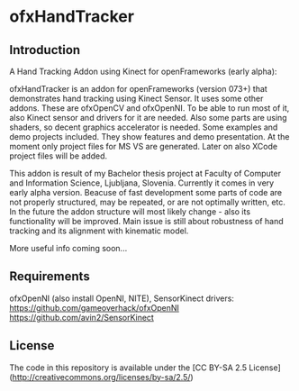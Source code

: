 ofxHandTracker
===============

Introduction
---------------
A Hand Tracking Addon using Kinect for openFrameworks (early alpha):

ofxHandTracker is an addon for openFrameworks (version 073+) that demonstrates hand tracking using Kinect Sensor.
It uses some other addons. These are ofxOpenCV and ofxOpenNI. To be able to run most of it, also Kinect sensor and drivers for it are needed. Also some parts are using shaders, so decent graphics accelerator is needed.
Some examples and demo projects included. They show features and demo presentation. At the moment only project files for MS VS are generated. Later on also XCode project files will be added.

This addon is result of my Bachelor thesis project at Faculty of Computer and Information Science, Ljubljana, Slovenia. Currently it comes in very early alpha version.
Beacuse of fast development some parts of code are not properly structured, may be repeated, or are not optimally written, etc. In the future the addon structure will most likely change - also its functionality will be improved. 
Main issue is still about robustness of hand tracking and its alignment with kinematic model. 

More useful info coming soon...

Requirements
--------------
ofxOpenNI (also install OpenNI, NITE), SensorKinect drivers: <br/>
https://github.com/gameoverhack/ofxOpenNI <br/>
https://github.com/avin2/SensorKinect

License
--------------
The code in this repository is available under the [CC BY-SA 2.5 License] (http://creativecommons.org/licenses/by-sa/2.5/)
